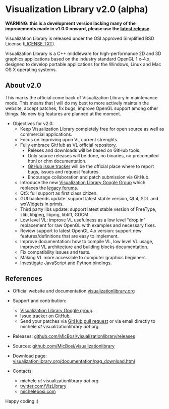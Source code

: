 
# Visualization Library v2.0 (alpha)

**WARNING: this is a development version lacking many of the improvements made in v1.0.0 onward, please use the [latest release](https://github.com/MicBosi/visualizationlibrary/releases/).**

Visualization Library is released under the OSI approved Simplified BSD License ([LICENSE.TXT](LICENSE.TXT)).

Visualization Library is a C++ middleware for high-performance 2D and 3D graphics applications based on the industry standard OpenGL 1.x-4.x, designed to develop portable applications for the Windows, Linux and Mac OS X operating systems.

## About v2.0

This marks the official come back of Visualization Library in maintenance mode. This means that [I](https://michelebosi.com) will do my best to more actively maintain the website, accept patches, fix bugs, improve OpenGL support among other things. No new big features are planned at the moment.

* Objectives for v2.0:
    * Keep Visualization Library completely free for open source as well as commercial applications.
    * Focus on improving upon VL current strenghts.
    * Fully embrace GitHub as VL official repository.
        * Releses and downloads will be based on GitHub tools.
        * Only source releases will be done, no binaries, no precompiled html or chm documentation.
        * [GitHub issue tracker](https://github.com/MicBosi/visualizationlibrary/issues) will be the official place where to report bugs, issues and request features.
        * Encourage collaboration and patch submission via GitHub.
    * Introduce the new [Visualization Library Google Group](https://groups.google.com/forum/#!forum/visualization-library) which replaces the [legacy forums](http://visualizationlibrary.org/forum).
    * Qt5: full support as first class citizen.
    * GUI backends update: support latest stable version, Qt 4, SDL and wxWidgets in primis.
    * Third party libs update: support latest stable version of FreeType, zlib, libjpeg, libpng, libtiff, GDCM.
    * Low level VL: improve VL usefulness as a low level "drop in" replacement for raw OpenGL with examples and necessary fixes.
    * Review support to latest OpenGL 4.x version: support new features/definitions that are easy to implement.
    * Improve documentation: how to compile VL, low level VL usage, improved VL architecture and building blocks documentation.
    * Fix compatibility issues and tests.
    * Making VL more accessible to computer graphics beginners.
    * Investigate JavaScript and Python bindings.

## References

* Official website and documentation [visualizationlibrary.org](http://visualizationlibrary.org)
  
* Support and contribution:
    * [Visualization Library Google group](https://groups.google.com/forum/#!forum/visualization-library).
    * [Issue tracker on GitHub](https://github.com/MicBosi/visualizationlibrary/issues).
    * Send your patches via [GitHub pull request](https://help.github.com/articles/using-pull-requests/) or via email directly to michele *at* visualizationlibrary *dot* org.

* Releases: [github.com/MicBosi/visualizationlibrary/releases](https://github.com/MicBosi/visualizationlibrary/releases)

* Sources: [github.com/MicBosi/visualizationlibrary](https://github.com/MicBosi/visualizationlibrary)

* Download page: [visualizationlibrary.org/documentation/pag_download.html](http://www.visualizationlibrary.org/documentation/pag_download.html)

* Contacts: 
    * michele *at* visualizationlibrary *dot* org
    * [twitter.com/VizLibrary](https://twitter.com/VizLibrary)
    * [michelebosi.com](https://michelebosi.com)

Happy coding :)

